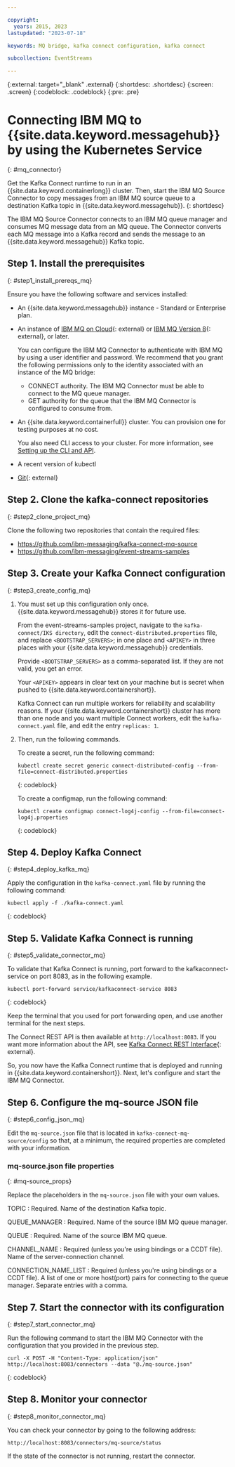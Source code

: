 ```yaml
---

copyright:
  years: 2015, 2023
lastupdated: "2023-07-18"

keywords: MQ bridge, kafka connect configuration, kafka connect

subcollection: EventStreams

---
```


{:external: target="_blank" .external}
{:shortdesc: .shortdesc}
{:screen: .screen}
{:codeblock: .codeblock}
{:pre: .pre}

# Connecting IBM MQ to {{site.data.keyword.messagehub}} by using the Kubernetes Service
{: #mq_connector}

Get the Kafka Connect runtime to run in an {{site.data.keyword.containerlong}} cluster. Then, start the IBM MQ Source Connector to copy messages from an IBM MQ source queue to a destination Kafka topic in {{site.data.keyword.messagehub}}.
{: shortdesc}

The IBM MQ Source Connector connects to an IBM MQ queue manager and consumes MQ message data from an MQ queue. The Connector converts each MQ message into a Kafka record and sends the message to an {{site.data.keyword.messagehub}} Kafka topic.


## Step 1. Install the prerequisites
{: #step1_install_prereqs_mq}

Ensure you have the following software and services installed:

* An {{site.data.keyword.messagehub}} instance - Standard or Enterprise plan. 
* An instance of [IBM MQ on Cloud](/docs/mqcloud?topic=mqcloud-mqoc_getting_started){: external} or [IBM MQ Version 8](https://www.ibm.com/support/pages/downloading-ibm-mq-80){: external}, or later. 
   
   You can configure the IBM MQ Connector to authenticate with IBM MQ by using a user identifier and password. We recommend that you grant the following permissions only to the identity associated with an instance of the MQ bridge:
   * CONNECT authority. The IBM MQ Connector must be able to connect to the MQ queue manager.
   * GET authority for the queue that the IBM MQ Connector is configured to consume from.
* An {{site.data.keyword.containerfull}} cluster. You can provision one for testing purposes at no cost. 

    You also need CLI access to your cluster. For more information, see
 [Setting up the CLI and API](/docs/containers?topic=containers-cs_cli_install).
* A recent version of kubectl
* [Git](https://git-scm.com/downloads){: external}

## Step 2. Clone the kafka-connect repositories
{: #step2_clone_project_mq}

Clone the following two repositories that contain the required files:

* https://github.com/ibm-messaging/kafka-connect-mq-source
* https://github.com/ibm-messaging/event-streams-samples


## Step 3. Create your Kafka Connect configuration
{: #step3_create_config_mq}

1. You must set up this configuration only once. {{site.data.keyword.messagehub}} stores it for future use.

    From the event-streams-samples project, navigate to the `kafka-connect/IKS directory`, edit the `connect-distributed.properties` file, and replace `<BOOTSTRAP_SERVERS>`; in one place and `<APIKEY>` in three places with your {{site.data.keyword.messagehub}} credentials.

    Provide `<BOOTSTRAP_SERVERS>` as a comma-separated list. If they are not valid, you get an error.

    Your `<APIKEY>` appears in clear text on your machine but is secret when pushed to {{site.data.keyword.containershort}}.

    Kafka Connect can run multiple workers for reliability and scalability reasons. If your {{site.data.keyword.containershort}} cluster has more than one node and you want multiple Connect workers, edit the `kafka-connect.yaml` file, and edit the entry `replicas: 1`.

2. Then, run the following commands.

    To create a secret, run the following command: 

    ```text
    kubectl create secret generic connect-distributed-config --from-file=connect-distributed.properties
    ```
    {: codeblock}

    To create a configmap, run the following command:
    
    ```text
    kubectl create configmap connect-log4j-config --from-file=connect-log4j.properties
    ```
    {: codeblock}


## Step 4. Deploy Kafka Connect
{: #step4_deploy_kafka_mq}

Apply the configuration in the `kafka-connect.yaml` file by running the following command:

```text
kubectl apply -f ./kafka-connect.yaml
```
{: codeblock}


## Step 5. Validate Kafka Connect is running
{: #step5_validate_connector_mq}

To validate that Kafka Connect is running, port forward to the kafkaconnect-service on port 8083, as in the following example.

```text
kubectl port-forward service/kafkaconnect-service 8083
```
{: codeblock}

Keep the terminal that you used for port forwarding open, and use another terminal for the next steps.

The Connect REST API is then available at `http://localhost:8083`. If you want more information about the API, see
[Kafka Connect REST Interface](http://kafka.apache.org/documentation/#connect_rest){: external}.

So, you now have the Kafka Connect runtime that is deployed and running in {{site.data.keyword.containershort}}. Next, let's configure and start the IBM MQ Connector.


## Step 6. Configure the mq-source JSON file
{: #step6_config_json_mq}

Edit the `mq-source.json` file that is located in `kafka-connect-mq-source/config` so that, at a minimum, the required properties are completed with your information.

### mq-source.json file properties
{: #mq-source_props}

Replace the placeholders in the `mq-source.json` file with your own values.

TOPIC
:   Required. Name of the destination Kafka topic.

QUEUE_MANAGER
:   Required. Name of the source IBM MQ queue manager.

QUEUE
:   Required. Name of the source IBM MQ queue. 

CHANNEL_NAME
:   Required (unless you're using bindings or a CCDT file). Name of the server-connection channel.

CONNECTION_NAME_LIST
:   Required (unless you're using bindings or a CCDT file). A list of one or more host(port) pairs for connecting to the queue manager. Separate entries with a comma. 


## Step 7. Start the connector with its configuration
{: #step7_start_connector_mq}

Run the following command to start the IBM MQ Connector with the configuration that you provided in the previous step.

```text
curl -X POST -H "Content-Type: application/json" http://localhost:8083/connectors --data "@./mq-source.json"
```
{: codeblock}

## Step 8. Monitor your connector 
{: #step8_monitor_connector_mq}

You can check your connector by going to the following address: 

`http://localhost:8083/connectors/mq-source/status`

If the state of the connector is not running, restart the connector.

